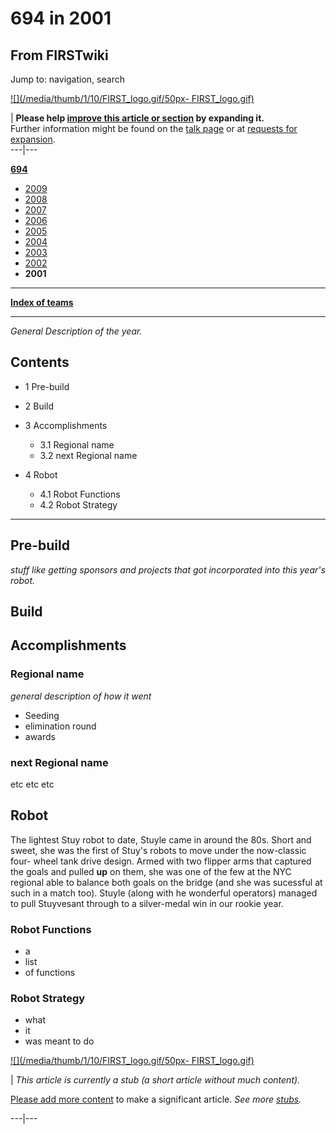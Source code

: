 # 694 in 2001

## From FIRSTwiki

Jump to: navigation, search

[![](/media/thumb/1/10/FIRST_logo.gif/50px-
FIRST_logo.gif)](Image:FIRST_logo.gif)

| **Please help [improve this article or section](http://www.firstwiki.net/index.php?title=694_in_2001&action=edit "http://www.firstwiki.net/index.php?title=694_in_2001&action=edit") by expanding it.**<br>
Further information might be found on the [talk page](/index.php?title=Talk:694_in_2001&action=edit "Talk:694 in 2001") or at [requests for expansion](FIRSTwiki:Requests_for_expansion "FIRSTwiki:Requests for expansion").<br>
---|---

**[694](694 "694")**

- [2009](694_in_2009 "694 in 2009")
- [2008](694_in_2008 "694 in 2008")
- [2007](694_in_2007 "694 in 2007")
- [2006](694_in_2006 "694 in 2006")
- [2005](694_in_2005 "694 in 2005")
- [2004](694_in_2004 "694 in 2004")
- [2003](694_in_2003 "694 in 2003")
- [2002](694_in_2002 "694 in 2002")
- **2001**

--------------------------------------------------------------------------------

**[Index of teams](Index_of_teams "Index of teams")**

--------------------------------------------------------------------------------

_General Description of the year._

## Contents

- 1 Pre-build
- 2 Build
- 3 Accomplishments

  - 3.1 Regional name
  - 3.2 next Regional name

- 4 Robot

  - 4.1 Robot Functions
  - 4.2 Robot Strategy

--------------------------------------------------------------------------------

## Pre-build

_stuff like getting sponsors and projects that got incorporated into this year's robot._

## Build

## Accomplishments

### Regional name

_general description of how it went_

- Seeding
- elimination round
- awards

### next Regional name

etc etc etc

## Robot

The lightest Stuy robot to date, Stuyle came in around the 80s. Short and sweet, she was the first of Stuy's robots to move under the now-classic four- wheel tank drive design. Armed with two flipper arms that captured the goals and pulled **up** on them, she was one of the few at the NYC regional able to balance both goals on the bridge (and she was sucessful at such in a match too). Stuyle (along with he wonderful operators) managed to pull Stuyvesant through to a silver-medal win in our rookie year.

### Robot Functions

- a
- list
- of functions

### Robot Strategy

- what
- it
- was meant to do

[![](/media/thumb/1/10/FIRST_logo.gif/50px-
FIRST_logo.gif)](Image:FIRST_logo.gif)

| _This article is currently a stub (a short article without much content)._

[Please add more content](http://www.firstwiki.net/index.php?title=694_in_2001&action=edit "http://www.firstwiki.net/index.php?title=694_in_2001&action=edit") to make a significant article. _See more [stubs](Special:Shortpages "Special:Shortpages")._

---|---
